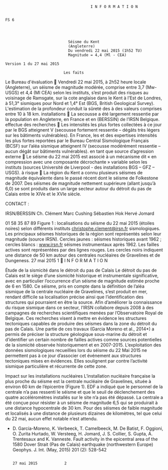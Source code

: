                                           I N F O R M A T I O N

                                                                                                                             FS 6




                                Séisme du Kent
                                (Angleterre)
                                Du vendredi 22 mai 2015 (1h52 TU)
                                Magnitude = 4,4 (Ml - CEA)
                                                                                                   Version 1 du 27 mai 2015

                              Les faits
 Le Bureau
 d'évaluation                 Vendredi 22 mai 2015, à 2h52 heure locale (Angleterre), un séisme de magnitude
                              modérée, comprise entre 3,7 (Mw-USGS) et 4,4 (Ml CEA) selon les instituts, s’est produit
 des risques
                              au voisinage de Ramsgate, sur la cote anglaise dans le Kent à l’Est de Londres, à 51,3°
 sismiques pour               Nord et 1,4° Est (BGS, British Geological Survey). L'estimation de la profondeur conduit
 la sûreté des                à des valeurs comprises entre 10 à 18 km.
 installations
                              La secousse a été largement ressentie par la population en Angleterre, en France et en
 (BERSSIN) de l’IRSN          Belgique.
 effectue
 des recherches               Les intensités les plus fortes collectées à ce jour par le BGS atteignent V (secousse
                              fortement ressentie – dégâts très légers sur les bâtiments vulnérables). En France, les
 et des expertises            intensités les plus fortes reportées par le Bureau Central Sismologique Français (BCSF)
 sur l’aléa sismique          atteignent IV (secousse modérément ressentie – aucun dégât sur bâtiments vulnérables).
 en tant que source
 d’agression externe
                              Le séisme du 22 mai 2015 est associé à un mécanisme dit « en compression avec une
                              composante décrochante » variable selon les instituts (sources Université de Liverpool -
 des installations            BGS – GFZ – USGS).
 à risque
                              La région du Kent a connu plusieurs séismes de magnitude équivalente dans le passé
                              récent dont le séisme de Folkestone de 2007. Des séismes de magnitude nettement
                              supérieure (allant jusqu’à 6,0) se sont produits dans un large secteur autour du détroit
                              du pas de Calais entre le XIVe et le XVIe siècle.




CONTACT :

IRSN/BERSSIN
Ch. Clément
Marc Cushing
Sébastien Hok
Hervé Jomard

01 58 35 87 89                   Figure 1 : localisations du séisme du 22 mai 2015 (étoiles noires) selon différents instituts
christophe.clement@irsn.fr       sismologiques. Les principaux séismes historiques de la région sont représentés selon leur
                                 magnitude (source IRSN). Cercles jaunes : séismes historiques avant 1962 ; cercles blancs :
 www.irsn.fr                     séismes instrumentaux après 1962. Les failles actives sont représentées par des lignes
                                 rouges. Les cercles noirs indiquent une distance de 50 km autour des centrales nucléaires
                                 de Gravelines et de Dungeness.                                                    27 mai 2015   1
                                             I N F O R M A T I O N

Étude de la sismicité dans le détroit du pas de Calais
Le détroit du pas de Calais est le siège d’une sismicité historique et instrumentale significative, avec en particulier
l’occurrence d’un séisme de magnitude estimée proche de 6 en 1580. Ce séisme, pris en compte dans la définition
de l’aléa sismique de la centrale nucléaire de Gravelines, s’est produit en mer, rendant difficile sa localisation
précise ainsi que l’identification des structures qui pourraient en être la source.
Afin d’améliorer la connaissance du risque sismique dans ce secteur, l’IRSN collabore depuis 2008 à des campagnes
de recherches scientifiques menées par l’Observatoire Royal de Belgique. Ces recherches visent à mettre en
évidence les structures tectoniques capables de produire des séismes dans la zone du détroit du pas de Calais. Une
partie de ces travaux (Garcia Moreno et al., 2014*) a permis de préciser la structure géologique sous-marine du
détroit et d’identifier un certain nombre de failles actives comme sources potentielles de la sismicité observée
historiquement et en 2007-2015.
L’exploitation des données sismologiques recueillies lors du séisme du 22 Mai 2015 ne permettent pas à ce jour
d’associer cet événement aux structures tectoniques mises en évidences. Elles soulignent par contre l’activité
sismique particulière et récurrente de cette zone.


Impact sur les installations nucléaires
L’installation nucléaire française la plus proche du séisme est la centrale nucléaire de Gravelines, située à environ 60
km de l’épicentre (Figure 1). EDF a indiqué que le personnel de la centrale n’a pas ressenti le séisme et que le seuil
de déclenchement des quatre accéléromètres installés sur le site n’a pas été dépassé.
La centrale a été conçue pour résister à un séisme de magnitude 6,5 qui se produirait à une distance hypocentrale de
30 km. Pour des séismes de faible magnitude et localisés à une distance de plusieurs dizaines de kilomètres, tel que
celui du 22 mai, aucun effet notable n’est attendu.




* D. García-Moreno, K. Verbeeck, T. Camelbeeck, M. De Batist, F. Oggioni, O. Zurita Hurtado, W. Versteeg, H. Jomard, J. S. Collier, S. Gupta, A.
Trentesaux and K. Vanneste. Fault activity in the epicentral area of the 1580 Dover Strait (Pas de Calais) earthquake (northwestern Europe) Geophys.
J. Int. (May, 2015) 201 (2): 528-542


                                                                                                                                27 mai 2015            2
